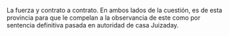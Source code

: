 La fuerza y contrato a contrato. En ambos lados de la cuestión, es de esta provincia para que le compelan a la observancia de este como por sentencia definitiva pasada en autoridad de casa Juizaday.